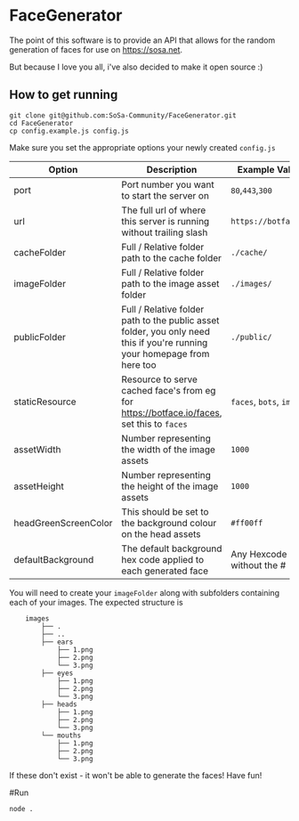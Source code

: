 # FaceGenerator
The point of this software is to provide an API that allows for the random generation of faces for use on https://sosa.net.

But because I love you all, i've also decided to make it open source :) 

## How to get running
```
git clone git@github.com:SoSa-Community/FaceGenerator.git
cd FaceGenerator
cp config.example.js config.js
```

Make sure you set the appropriate options your newly created `config.js`

| Option  | Description | Example Values | Default |
|---------|-------------|----------------|---------|
|port     | Port number you want to start the server on | `80`,`443`,`300` | `80`|
|url      | The full url of where this server is running without trailing slash | `https://botface.io` | `http://localhost` |
|cacheFolder     | Full / Relative folder path to the cache folder | `./cache/` | `./cache/` |
|imageFolder     | Full / Relative folder path to the image asset folder | `./images/` | `./images/` |
|publicFolder    | Full / Relative folder path to the public asset folder, you only need this if you're running your homepage from here too | `./public/` | `./public/` |
|staticResource  | Resource to serve cached face's from eg for https://botface.io/faces, set this to `faces` | `faces`, `bots`, `images` | `face` |
|assetWidth     | Number representing the width of the image assets | `1000` | `1000` |
|assetHeight     | Number representing the height of the image assets | `1000` | `1000` |
|headGreenScreenColor     | This should be set to the background colour on the head assets | `#ff00ff` | `#ff00ff` |
|defaultBackground | The default background hex code applied to each generated face | Any Hexcode without the # | `2b2b2b` |

You will need to create your `imageFolder` along with subfolders containing each of your images.
The expected structure is
```
    images
        ├── .
        ├── ..
        ├── ears
            ├── 1.png
            ├── 2.png
            └── 3.png    
        ├── eyes
            ├── 1.png
            ├── 2.png
            └── 3.png
        ├── heads
            ├── 1.png
            ├── 2.png
            └── 3.png
        └── mouths
            ├── 1.png
            ├── 2.png
            └── 3.png
```    

If these don't exist - it won't be able to generate the faces!
Have fun!

#Run
```
node .
```

